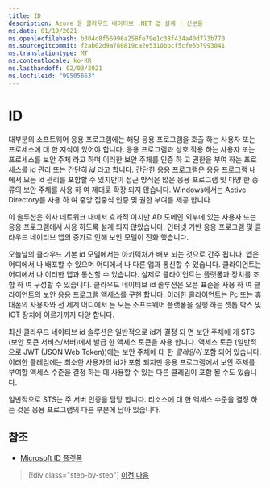```yaml
---
title: ID
description: Azure 용 클라우드 네이티브 .NET 앱 설계 | 신분을
ms.date: 01/19/2021
ms.openlocfilehash: b304c8f56996a258fe79e1c38f434a40d773b770
ms.sourcegitcommit: f2ab02d9a780819ca2e5310bbcf5cfe5b7993041
ms.translationtype: MT
ms.contentlocale: ko-KR
ms.lasthandoff: 02/03/2021
ms.locfileid: "99505663"
---
```

# <a name="identity"></a>ID

대부분의 소프트웨어 응용 프로그램에는 해당 응용 프로그램을 호출 하는 사용자 또는 프로세스에 대 한 지식이 있어야 합니다. 응용 프로그램과 상호 작용 하는 사용자 또는 프로세스를 보안 주체 라고 하며 이러한 보안 주체를 인증 하 고 권한을 부여 하는 프로세스를 id 관리 또는 간단히 *id* 라고 합니다. 간단한 응용 프로그램은 응용 프로그램 내에서 모든 id 관리를 포함할 수 있지만이 접근 방식은 많은 응용 프로그램 및 다양 한 종류의 보안 주체를 사용 하 여 제대로 확장 되지 않습니다. Windows에서는 Active Directory를 사용 하 여 중앙 집중식 인증 및 권한 부여를 제공 합니다.

<!-- (insert figure showing Windows AD auth model) -->

이 솔루션은 회사 네트워크 내에서 효과적 이지만 AD 도메인 외부에 있는 사용자 또는 응용 프로그램에서 사용 하도록 설계 되지 않았습니다. 인터넷 기반 응용 프로그램 및 클라우드 네이티브 앱의 증가로 인해 보안 모델이 진화 했습니다.

오늘날의 클라우드 기본 id 모델에서는 아키텍처가 배포 되는 것으로 간주 됩니다. 앱은 어디에서 나 배포할 수 있으며 어디에서 나 다른 앱과 통신할 수 있습니다. 클라이언트는 어디에서 나 이러한 앱과 통신할 수 있습니다. 실제로 클라이언트는 플랫폼과 장치를 조합 하 여 구성할 수 있습니다. 클라우드 네이티브 id 솔루션은 오픈 표준을 사용 하 여 클라이언트의 보안 응용 프로그램 액세스를 구현 합니다. 이러한 클라이언트는 Pc 또는 휴대폰의 사용자와 전 세계 어디에서 든 모든 소프트웨어 플랫폼을 실행 하는 셋톱 박스 및 IOT 장치에 이르기까지 다양 합니다.

최신 클라우드 네이티브 id 솔루션은 일반적으로 id가 결정 되 면 보안 주체에 게 STS (보안 토큰 서비스/서버)에서 발급 한 액세스 토큰을 사용 합니다. 액세스 토큰 (일반적으로 JWT (JSON Web Token))에는 보안 주체에 대 한 *클레임이* 포함 되어 있습니다. 이러한 클레임에는 최소한 사용자의 id가 포함 되지만 응용 프로그램에서 보안 주체를 부여할 액세스 수준을 결정 하는 데 사용할 수 있는 다른 클레임이 포함 될 수도 있습니다.

<!-- (insert figure showing basic handshake involving a principal, an STS, and an app) -->

일반적으로 STS는 주 서버 인증을 담당 합니다. 리소스에 대 한 액세스 수준을 결정 하는 것은 응용 프로그램의 다른 부분에 남아 있습니다.

## <a name="references"></a>참조

- [Microsoft ID 플랫폼](/azure/active-directory/develop/)

>[!div class="step-by-step"]
>[이전](azure-monitor.md)
>[다음](authentication-authorization.md)
